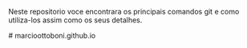 Neste repositorio voce encontrara os principais comandos git e como utiliza-los 
assim como os  seus  detalhes.

#   m a r c i o o t t o b o n i . g i t h u b . i o  
 
